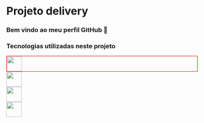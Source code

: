 # Projeto delivery
### Bem vindo ao meu perfil GitHub 👋

<h3>Tecnologias utilizadas neste projeto</h3>
<div style="border:1px solid red">
<img src="https://cdn.jsdelivr.net/gh/devicons/devicon/icons/java/java-original-wordmark.svg" width="40" height="40" />
</div>
<div>
<img src="https://cdn.jsdelivr.net/gh/devicons/devicon/icons/spring/spring-original.svg"  width="40" height="40"/>
</div>
 <div>
<img src="https://cdn.jsdelivr.net/gh/devicons/devicon/icons/firebase/firebase-plain.svg" width="40" height="40" />
</div>   
 <div>
<img src="https://cdn.jsdelivr.net/gh/devicons/devicon/icons/git/git-original.svg" width="40" height="40"/>
</div>
